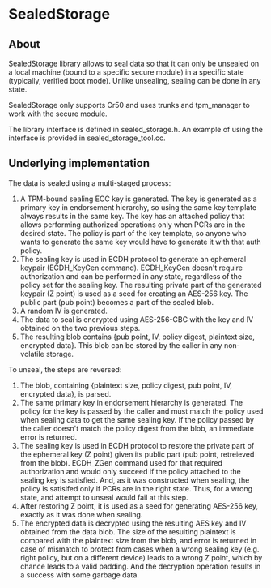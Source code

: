 # SealedStorage

## About

SealedStorage library allows to seal data so that it can only be unsealed on a
local machine (bound to a specific secure module) in a specific state
(typically, verified boot mode). Unlike unsealing, sealing can be done in any
state.

SealedStorage only supports Cr50 and uses trunks and tpm\_manager to work with
the secure module.

The library interface is defined in sealed_storage.h.
An example of using the interface is provided in sealed_storage_tool.cc.

## Underlying implementation

The data is sealed using a multi-staged process:
1. A TPM-bound sealing ECC key is generated. The key is generated as a primary
key in endorsement hierarchy, so using the same key template always results in
the same key. The key has an attached policy that allows performing authorized
operations only when PCRs are in the desired state. The policy is part of the
key template, so anyone who wants to generate the same key would have to
generate it with that auth policy.
2. The sealing key is used in ECDH protocol to generate an ephemeral keypair
(ECDH_KeyGen command). ECDH_KeyGen doesn't require authorization and can be
performed in any state, regardless of the policy set for the sealing key.
The resulting private part of the generated keypair (Z point) is used as a
seed for creating an AES-256 key. The public part (pub point) becomes a part
of the sealed blob.
3. A random IV is generated.
4. The data to seal is encrypted using AES-256-CBC with the key and IV obtained
on the two previous steps.
5. The resulting blob contains {pub point, IV, policy digest, plaintext size,
encrypted data}. This blob can be stored by the caller in any non-volatile
storage.

To unseal, the steps are reversed:
1. The blob, containing {plaintext size, policy digest, pub point, IV,
encrypted data}, is parsed.
2. The same primary key in endorsement hierarchy is generated. The policy for
the key is passed by the caller and must match the policy used when sealing
data to get the same sealing key. If the policy passed by the caller doesn't
match the policy digest from the blob, an immediate error is returned.
3. The sealing key is used in ECDH protocol to restore the private part of the
ephemeral key (Z point) given its public part (pub point, retreieved from the
blob). ECDH_ZGen command used for that required authorization and would only
succeed if the policy attached to the sealing key is satisfied. And, as it was
constructed when sealing, the policy is satisifed only if PCRs are in the right
state. Thus, for a wrong state, and attempt to unseal would fail at this step.
4. After restoring Z point, it is used as a seed for generating AES-256 key,
exactly as it was done when sealing.
5. The encrypted data is decrypted using the resulting AES key and IV obtained
from the data blob. The size of the resulting plaintext is compared with the
plaintext size from the blob, and error is returned in case of mismatch to
protect from cases when a wrong sealing key (e.g. right policy, but on a
different device) leads to a wrong Z point, which by chance leads to a valid
padding. And the decryption operation results in a success with some garbage
data.
